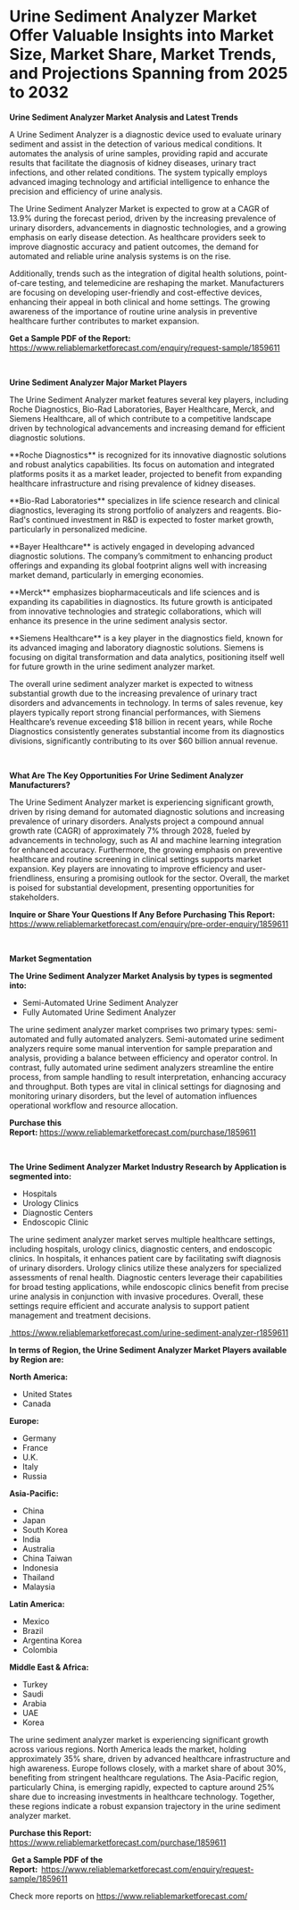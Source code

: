 <p><h1>Urine Sediment Analyzer Market Offer Valuable Insights into Market Size, Market Share, Market Trends, and Projections Spanning from 2025 to 2032</h1></p><p><strong>Urine Sediment Analyzer Market Analysis and Latest Trends</strong></p>
<p><p>A Urine Sediment Analyzer is a diagnostic device used to evaluate urinary sediment and assist in the detection of various medical conditions. It automates the analysis of urine samples, providing rapid and accurate results that facilitate the diagnosis of kidney diseases, urinary tract infections, and other related conditions. The system typically employs advanced imaging technology and artificial intelligence to enhance the precision and efficiency of urine analysis.</p><p>The Urine Sediment Analyzer Market is expected to grow at a CAGR of 13.9% during the forecast period, driven by the increasing prevalence of urinary disorders, advancements in diagnostic technologies, and a growing emphasis on early disease detection. As healthcare providers seek to improve diagnostic accuracy and patient outcomes, the demand for automated and reliable urine analysis systems is on the rise. </p><p>Additionally, trends such as the integration of digital health solutions, point-of-care testing, and telemedicine are reshaping the market. Manufacturers are focusing on developing user-friendly and cost-effective devices, enhancing their appeal in both clinical and home settings. The growing awareness of the importance of routine urine analysis in preventive healthcare further contributes to market expansion.</p></p>
<p><strong>Get a Sample PDF of the Report:&nbsp;</strong> <a href="https://www.reliablemarketforecast.com/enquiry/request-sample/1859611?utm_campaign=2255&utm_medium=2&utm_source=Github&utm_content=ia&utm_term=16022025&utm_id=urine-sediment-analyzer">https://www.reliablemarketforecast.com/enquiry/request-sample/1859611</a></p>
<p>&nbsp;</p>
<p><strong>Urine Sediment Analyzer Major Market Players</strong></p>
<p><p>The Urine Sediment Analyzer market features several key players, including Roche Diagnostics, Bio-Rad Laboratories, Bayer Healthcare, Merck, and Siemens Healthcare, all of which contribute to a competitive landscape driven by technological advancements and increasing demand for efficient diagnostic solutions. </p><p>**Roche Diagnostics** is recognized for its innovative diagnostic solutions and robust analytics capabilities. Its focus on automation and integrated platforms posits it as a market leader, projected to benefit from expanding healthcare infrastructure and rising prevalence of kidney diseases.</p><p>**Bio-Rad Laboratories** specializes in life science research and clinical diagnostics, leveraging its strong portfolio of analyzers and reagents. Bio-Rad's continued investment in R&D is expected to foster market growth, particularly in personalized medicine.</p><p>**Bayer Healthcare** is actively engaged in developing advanced diagnostic solutions. The company’s commitment to enhancing product offerings and expanding its global footprint aligns well with increasing market demand, particularly in emerging economies.</p><p>**Merck** emphasizes biopharmaceuticals and life sciences and is expanding its capabilities in diagnostics. Its future growth is anticipated from innovative technologies and strategic collaborations, which will enhance its presence in the urine sediment analysis sector.</p><p>**Siemens Healthcare** is a key player in the diagnostics field, known for its advanced imaging and laboratory diagnostic solutions. Siemens is focusing on digital transformation and data analytics, positioning itself well for future growth in the urine sediment analyzer market.</p><p>The overall urine sediment analyzer market is expected to witness substantial growth due to the increasing prevalence of urinary tract disorders and advancements in technology. In terms of sales revenue, key players typically report strong financial performances, with Siemens Healthcare’s revenue exceeding $18 billion in recent years, while Roche Diagnostics consistently generates substantial income from its diagnostics divisions, significantly contributing to its over $60 billion annual revenue.</p></p>
<p>&nbsp;</p>
<p><strong>What Are The Key Opportunities For Urine Sediment Analyzer Manufacturers?</strong></p>
<p><p>The Urine Sediment Analyzer market is experiencing significant growth, driven by rising demand for automated diagnostic solutions and increasing prevalence of urinary disorders. Analysts project a compound annual growth rate (CAGR) of approximately 7% through 2028, fueled by advancements in technology, such as AI and machine learning integration for enhanced accuracy. Furthermore, the growing emphasis on preventive healthcare and routine screening in clinical settings supports market expansion. Key players are innovating to improve efficiency and user-friendliness, ensuring a promising outlook for the sector. Overall, the market is poised for substantial development, presenting opportunities for stakeholders.</p></p>
<p><strong>Inquire or Share Your Questions If Any Before Purchasing This Report:</strong> <a href="https://www.reliablemarketforecast.com/enquiry/pre-order-enquiry/1859611?utm_campaign=2255&utm_medium=2&utm_source=Github&utm_content=ia&utm_term=16022025&utm_id=urine-sediment-analyzer">https://www.reliablemarketforecast.com/enquiry/pre-order-enquiry/1859611</a></p>
<p>&nbsp;</p>
<p><strong>Market Segmentation</strong></p>
<p><strong>The Urine Sediment Analyzer Market Analysis by types is segmented into:</strong></p>
<p><ul><li>Semi-Automated Urine Sediment Analyzer</li><li>Fully Automated Urine Sediment Analyzer</li></ul></p>
<p><p>The urine sediment analyzer market comprises two primary types: semi-automated and fully automated analyzers. Semi-automated urine sediment analyzers require some manual intervention for sample preparation and analysis, providing a balance between efficiency and operator control. In contrast, fully automated urine sediment analyzers streamline the entire process, from sample handling to result interpretation, enhancing accuracy and throughput. Both types are vital in clinical settings for diagnosing and monitoring urinary disorders, but the level of automation influences operational workflow and resource allocation.</p></p>
<p><strong>Purchase this Report:&nbsp;</strong><a href="https://www.reliablemarketforecast.com/purchase/1859611?utm_campaign=2255&utm_medium=2&utm_source=Github&utm_content=ia&utm_term=16022025&utm_id=urine-sediment-analyzer">https://www.reliablemarketforecast.com/purchase/1859611</a></p>
<p>&nbsp;</p>
<p><strong>The Urine Sediment Analyzer Market Industry Research by Application is segmented into:</strong></p>
<p><ul><li>Hospitals</li><li>Urology Clinics</li><li>Diagnostic Centers</li><li>Endoscopic Clinic</li></ul></p>
<p><p>The urine sediment analyzer market serves multiple healthcare settings, including hospitals, urology clinics, diagnostic centers, and endoscopic clinics. In hospitals, it enhances patient care by facilitating swift diagnosis of urinary disorders. Urology clinics utilize these analyzers for specialized assessments of renal health. Diagnostic centers leverage their capabilities for broad testing applications, while endoscopic clinics benefit from precise urine analysis in conjunction with invasive procedures. Overall, these settings require efficient and accurate analysis to support patient management and treatment decisions.</p></p>
<p><a href="https://www.reliablemarketforecast.com/urine-sediment-analyzer-r1859611?utm_campaign=2255&utm_medium=2&utm_source=Github&utm_content=ia&utm_term=16022025&utm_id=urine-sediment-analyzer">&nbsp;https://www.reliablemarketforecast.com/urine-sediment-analyzer-r1859611</a></p>
<p><strong>In terms of Region, the Urine Sediment Analyzer Market Players available by Region are:</strong></p>
<p>
    <p> <strong> North America: </strong>
        <ul>
            <li>United States</li>
            <li>Canada</li>
        </ul>
        </p> 
    <p> <strong> Europe: </strong>
        <ul>
            <li>Germany</li>
            <li>France</li>
            <li>U.K.</li>
            <li>Italy</li>
            <li>Russia</li>
        </ul>
        </p> 
    <p> <strong> Asia-Pacific: </strong>
        <ul>
            <li>China</li>
            <li>Japan</li>
            <li>South Korea</li>
            <li>India</li>
            <li>Australia</li>
            <li>China Taiwan</li>
            <li>Indonesia</li>
            <li>Thailand</li>
            <li>Malaysia</li>
        </ul>
        </p> 
    <p> <strong> Latin America: </strong>
        <ul>
            <li>Mexico</li>
            <li>Brazil</li>
            <li>Argentina Korea</li>
            <li>Colombia</li>
        </ul>
        </p> 
    <p> <strong> Middle East & Africa: </strong>
        <ul>
            <li>Turkey</li>
            <li>Saudi</li>
            <li>Arabia</li>
            <li>UAE</li>
            <li>Korea</li>
        </ul>
    </p>
    </p>
<p><p>The urine sediment analyzer market is experiencing significant growth across various regions. North America leads the market, holding approximately 35% share, driven by advanced healthcare infrastructure and high awareness. Europe follows closely, with a market share of about 30%, benefiting from stringent healthcare regulations. The Asia-Pacific region, particularly China, is emerging rapidly, expected to capture around 25% share due to increasing investments in healthcare technology. Together, these regions indicate a robust expansion trajectory in the urine sediment analyzer market.</p></p>
<p><strong>Purchase this Report: </strong><a href="https://www.reliablemarketforecast.com/purchase/1859611?utm_campaign=2255&utm_medium=2&utm_source=Github&utm_content=ia&utm_term=16022025&utm_id=urine-sediment-analyzer">https://www.reliablemarketforecast.com/purchase/1859611</a></p>
<p>&nbsp;<strong>Get a Sample PDF of the Report:&nbsp;&nbsp;</strong><a href="https://www.reliablemarketforecast.com/enquiry/request-sample/1859611?utm_campaign=2255&utm_medium=2&utm_source=Github&utm_content=ia&utm_term=16022025&utm_id=urine-sediment-analyzer">https://www.reliablemarketforecast.com/enquiry/request-sample/1859611</a></p>
<p><strong></strong></p>
<p>Check more reports on <a href="https://www.reliablemarketforecast.com/?utm_campaign=2255&utm_medium=2&utm_source=Github&utm_content=ia&utm_term=16022025&utm_id=urine-sediment-analyzer">https://www.reliablemarketforecast.com/</a></p>